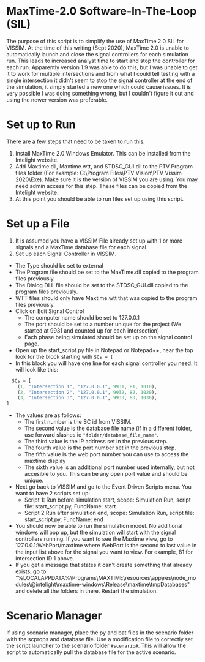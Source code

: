 # MaxTime-2.0 Software-In-The-Loop (SIL)

The purpose of this script is to simplify the use of MaxTime 2.0 SIL for VISSIM. At the time of this writing (Sept 2020), MaxTime 2.0 is unable to automatically launch and close the signal controllers for each simulation run. This leads to increased analyst time to start and stop the controller for each run. Apparently version 1.9 was able to do this, but I was unable to get it to work for multiple intersections and from what I could tell testing with a single intersection it didn't seem to stop the signal controller at the end of the simulation, it simply started a new one which could cause issues.  It is very possible I was doing something wrong, but I couldn't figure it out and using the newer version was preferable.

# Set up to Run

There are a few steps that need to be taken to run this.

1. Install MaxTime 2.0 Windows Emulator. This can be installed from the Intelight website.
2. Add Maxtime.dll, Maxtime.wtt, and STDSC_GUI.dll to the PTV Program files folder (For example: C:\Program Files\PTV Vision\PTV Vissim 2020\Exe). Make sure it is the version of VISSIM you are using. You may need admin access for this step. These files can be copied from the Intelight website.
3. At this point you should be able to run files set up using this script.


# Set up a File
1. It is assumed you have a VISSIM File already set up with 1 or more signals and a MaxTime database file for each signal.
2. Set up each Signal Controller in VISSIM.
  - The Type should be set to external
  - The Program file should be set to the MaxTime.dll copied to the program files previously.
  - The Dialog DLL file should be set to the STDSC_GUI.dll copied to the program files previously.
  - WTT files should only have Maxtime.wtt that was copied to the program files previously.
  - Click on Edit Signal Control 
     - The computer name should be set to 127.0.0.1
    - The port should be set to a number unique for the project (We started at 9931 and counted up for each intersection)
    - Each phase being simulated should be set up on the signal control page.
  - Open up the start_script.py file in Notepad or Notepad++, near the top look for the block starting with `SCs = [`
  - In this block you will have one line for each signal controller you need. It will look like this:

```python
  SCs = [
    (1, "Intersection 1", "127.0.0.1", 9931, 81, 1010),
    (2, "Intersection 2", "127.0.0.1", 9932, 82, 1020),
    (3, "Intersection 3", "127.0.0.1", 9933, 83, 1030),
]
```

  - The values are as follows:
    - The first number is the SC id from VISSIM. 
    - The second value is the database file name (if in a different folder, use forward slashes ie `"folder/database_file_name"`. 
    - The third value is the IP address set in the previous step. 
    - The fourth value is the port number set in the previous step.
    - The fifth value is the web port number you can use to access the maxtime display
    - The sixth value is an additional port number used internally, but not accesible to you. This can be any open port value and should be unique.
  - Next go back to VISSIM and go to the Event Driven Scripts menu. You want to have 2 scripts set up:
    - Script 1: Run before simulation start, scope: Simulation Run, script file: start_script.py, FuncName: start
    - Script 2 Run after simulation end, scope: Simulation Run, script file: start_script.py, FuncName: end
  - You should now be able to run the simulation model. No additional windows will pop up, but the simulation will start with the signal controllers running. If you want to see the Maxtime view, go to 127.0.0.1:WebPort/maxtime where WebPort is the second to last value in the input list above for the signal you want to view. For example, 81 for intersection ID 1 above.
  - If you get a message that states it can't create something that already exists, go to "%LOCALAPPDATA%\Programs\MAXTIME\resources\app\res\node_modules\\@intelight\maxtime-windows\Release\maxtime\tmpDatabases" and delete all the folders in there. Restart the simulation.


# Scenario Manager
If using scenario manager, place the py and bat files in the scenario folder with the scprops and database file. Use a modification file to correctly set the script launcher to the scenario folder `#scenario#`. This will allow the script to automatically pull the database file for the active scenario.
